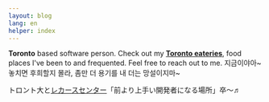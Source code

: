 ```yaml
---
layout: blog
lang: en
helper: index
---
```

<p><strong>Toronto</strong> based software person. Check out my <a href="/special/mini-foodie"><strong>Toronto eateries</strong></a>, food places I've been to and frequented. Feel free to reach out to me. 지금이야아~ 놓치면 후희할지 몰라, 좀만 더 용기를 내 더는 망설이지마~</p>

<p><i class="rc_scout_logo"></i>トロント大と<a class="rc_scout_link" href="https://www.recurse.com/scout/click?t=cc74892db19d21d54b2dc4eec4caafbe">レカースセンター</a>「前より上手い開発者になる場所」卒〜♬</p>
